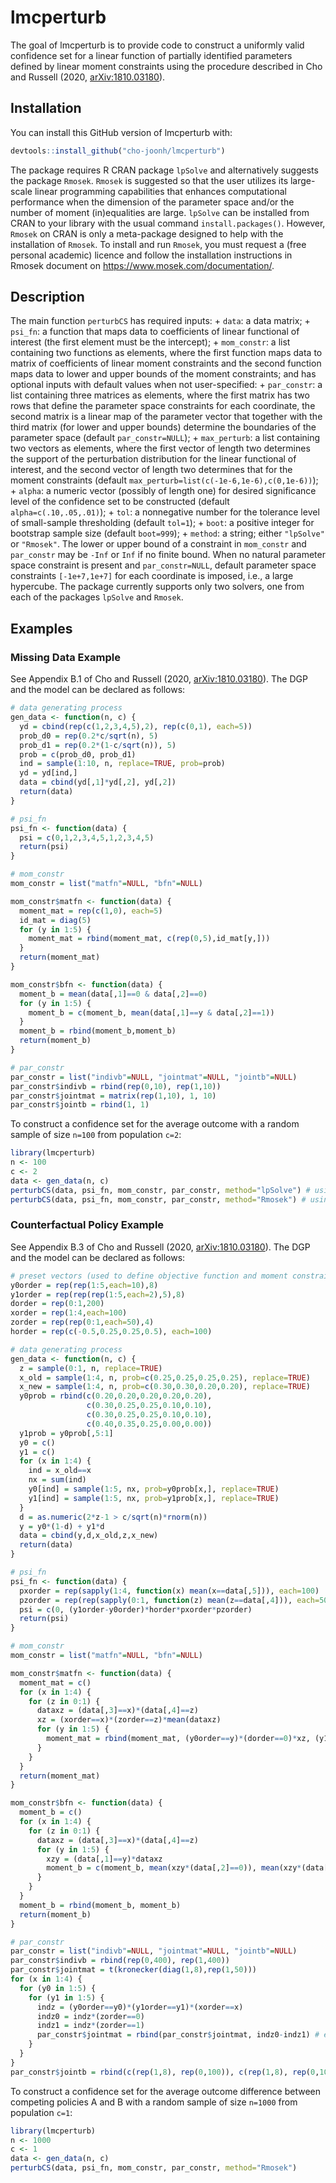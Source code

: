 
<!-- README.md is generated from README.Rmd. Please edit that file -->

# lmcperturb

<!-- badges: start -->

<!-- badges: end -->

The goal of lmcperturb is to provide code to construct a uniformly valid
confidence set for a linear function of partially identified parameters
defined by linear moment constraints using the procedure described in
Cho and Russell (2020, <arXiv:1810.03180>).

## Installation

You can install this GitHub version of lmcperturb with:

``` r
devtools::install_github("cho-joonh/lmcperturb")
```

The package requires R CRAN package `lpSolve` and alternatively suggests
the package `Rmosek`. `Rmosek` is suggested so that the user utilizes
its large-scale linear programming capabilities that enhances
computational performance when the dimension of the parameter space
and/or the number of moment (in)equalities are large. `lpSolve` can be
installed from CRAN to your library with the usual command
`install.packages()`. However, `Rmosek` on CRAN is only a meta-package
designed to help with the installation of `Rmosek`. To install and run
`Rmosek`, you must request a (free personal academic) licence and follow
the installation instructions in Rmosek document on
<https://www.mosek.com/documentation/>.

## Description

The main function `perturbCS` has required inputs: + `data`: a data
matrix; + `psi_fn`: a function that maps data to coefficients of linear
functional of interest (the first element must be the intercept); +
`mom_constr`: a list containing two functions as elements, where the
first function maps data to matrix of coefficients of linear moment
constraints and the second function maps data to lower and upper bounds
of the moment constraints; and has optional inputs with default values
when not user-specified: + `par_constr`: a list containing three
matrices as elements, where the first matrix has two rows that define
the parameter space constraints for each coordinate, the second matrix
is a linear map of the parameter vector that together with the third
matrix (for lower and upper bounds) determine the boundaries of the
parameter space (default `par_constr=NULL`); + `max_perturb`: a list
containing two vectors as elements, where the first vector of length two
determines the support of the perturbation distribution for the linear
functional of interest, and the second vector of length two determines
that for the moment constraints (default
`max_perturb=list(c(-1e-6,1e-6),c(0,1e-6))`); + `alpha`: a numeric
vector (possibly of length one) for desired significance level of the
confidence set to be constructed (default `alpha=c(.10,.05,.01)`); +
`tol`: a nonnegative number for the tolerance level of small-sample
thresholding (default `tol=1`); + `boot`: a positive integer for
bootstrap sample size (default `boot=999`); + `method`: a string; either
`"lpSolve"` or `"Rmosek"`. The lower or upper bound of a constraint in
`mom_constr` and `par_constr` may be `-Inf` or `Inf` if no finite bound.
When no natural parameter space constraint is present and
`par_constr=NULL`, default parameter space constraints `[-1e+7,1e+7]`
for each coordinate is imposed, i.e., a large hypercube. The package
currently supports only two solvers, one from each of the packages
`lpSolve` and `Rmosek`.

## Examples

### Missing Data Example

See Appendix B.1 of Cho and Russell (2020, <arXiv:1810.03180>). The DGP
and the model can be declared as follows:

``` r
# data generating process
gen_data <- function(n, c) {
  yd = cbind(rep(c(1,2,3,4,5),2), rep(c(0,1), each=5))
  prob_d0 = rep(0.2*c/sqrt(n), 5)
  prob_d1 = rep(0.2*(1-c/sqrt(n)), 5)
  prob = c(prob_d0, prob_d1)
  ind = sample(1:10, n, replace=TRUE, prob=prob)
  yd = yd[ind,]
  data = cbind(yd[,1]*yd[,2], yd[,2])
  return(data)
}

# psi_fn
psi_fn <- function(data) {
  psi = c(0,1,2,3,4,5,1,2,3,4,5)
  return(psi)
}

# mom_constr
mom_constr = list("matfn"=NULL, "bfn"=NULL)

mom_constr$matfn <- function(data) {
  moment_mat = rep(c(1,0), each=5)
  id_mat = diag(5)
  for (y in 1:5) {
    moment_mat = rbind(moment_mat, c(rep(0,5),id_mat[y,]))
  }
  return(moment_mat)
}

mom_constr$bfn <- function(data) {
  moment_b = mean(data[,1]==0 & data[,2]==0)
  for (y in 1:5) {
    moment_b = c(moment_b, mean(data[,1]==y & data[,2]==1))
  }
  moment_b = rbind(moment_b,moment_b)
  return(moment_b)
}

# par_constr
par_constr = list("indivb"=NULL, "jointmat"=NULL, "jointb"=NULL)
par_constr$indivb = rbind(rep(0,10), rep(1,10))
par_constr$jointmat = matrix(rep(1,10), 1, 10)
par_constr$jointb = rbind(1, 1)
```

To construct a confidence set for the average outcome with a random
sample of size `n=100` from population `c=2`:

``` r
library(lmcperturb)
n <- 100
c <- 2
data <- gen_data(n, c)
perturbCS(data, psi_fn, mom_constr, par_constr, method="lpSolve") # using lpSolve
perturbCS(data, psi_fn, mom_constr, par_constr, method="Rmosek") # using Rmosek
```

### Counterfactual Policy Example

See Appendix B.3 of Cho and Russell (2020, <arXiv:1810.03180>). The DGP
and the model can be declared as follows:

``` r
# preset vectors (used to define objective function and moment constraints)
y0order = rep(rep(1:5,each=10),8)
y1order = rep(rep(rep(1:5,each=2),5),8)
dorder = rep(0:1,200)
xorder = rep(1:4,each=100)
zorder = rep(rep(0:1,each=50),4)
horder = rep(c(-0.5,0.25,0.25,0.5), each=100)

# data generating process
gen_data <- function(n, c) {
  z = sample(0:1, n, replace=TRUE)
  x_old = sample(1:4, n, prob=c(0.25,0.25,0.25,0.25), replace=TRUE)
  x_new = sample(1:4, n, prob=c(0.30,0.30,0.20,0.20), replace=TRUE)
  y0prob = rbind(c(0.20,0.20,0.20,0.20,0.20),
                 c(0.30,0.25,0.25,0.10,0.10),
                 c(0.30,0.25,0.25,0.10,0.10),
                 c(0.40,0.35,0.25,0.00,0.00))
  y1prob = y0prob[,5:1]
  y0 = c()
  y1 = c()
  for (x in 1:4) {
    ind = x_old==x
    nx = sum(ind)
    y0[ind] = sample(1:5, nx, prob=y0prob[x,], replace=TRUE)
    y1[ind] = sample(1:5, nx, prob=y1prob[x,], replace=TRUE)
  }
  d = as.numeric(2*z-1 > c/sqrt(n)*rnorm(n))
  y = y0*(1-d) + y1*d
  data = cbind(y,d,x_old,z,x_new)
  return(data)
}

# psi_fn
psi_fn <- function(data) {
  pxorder = rep(sapply(1:4, function(x) mean(x==data[,5])), each=100)
  pzorder = rep(rep(sapply(0:1, function(z) mean(z==data[,4])), each=50), 4)
  psi = c(0, (y1order-y0order)*horder*pxorder*pzorder)
  return(psi)
}

# mom_constr
mom_constr = list("matfn"=NULL, "bfn"=NULL)

mom_constr$matfn <- function(data) {
  moment_mat = c()
  for (x in 1:4) {
    for (z in 0:1) {
      dataxz = (data[,3]==x)*(data[,4]==z)
      xz = (xorder==x)*(zorder==z)*mean(dataxz)
      for (y in 1:5) {
        moment_mat = rbind(moment_mat, (y0order==y)*(dorder==0)*xz, (y1order==y)*(dorder==1)*xz)
      }
    }
  }
  return(moment_mat)
}

mom_constr$bfn <- function(data) {
  moment_b = c()
  for (x in 1:4) {
    for (z in 0:1) {
      dataxz = (data[,3]==x)*(data[,4]==z)
      for (y in 1:5) {
        xzy = (data[,1]==y)*dataxz
        moment_b = c(moment_b, mean(xzy*(data[,2]==0)), mean(xzy*(data[,2]==1)))
      }
    }
  }
  moment_b = rbind(moment_b, moment_b)
  return(moment_b)
}

# par_constr
par_constr = list("indivb"=NULL, "jointmat"=NULL, "jointb"=NULL)
par_constr$indivb = rbind(rep(0,400), rep(1,400))
par_constr$jointmat = t(kronecker(diag(1,8),rep(1,50)))
for (x in 1:4) {
  for (y0 in 1:5) {
    for (y1 in 1:5) {
      indz = (y0order==y0)*(y1order==y1)*(xorder==x)
      indz0 = indz*(zorder==0)
      indz1 = indz*(zorder==1)
      par_constr$jointmat = rbind(par_constr$jointmat, indz0-indz1) # exogeneity constraints P(Y0=y0,Y1=y1|X=x,Z=0) = P(Y0=y0,Y1=y1|X=x,Z=1)
    }
  }
}
par_constr$jointb = rbind(c(rep(1,8), rep(0,100)), c(rep(1,8), rep(0,100)))
```

To construct a confidence set for the average outcome difference between
competing policies A and B with a random sample of size `n=1000` from
population `c=1`:

``` r
library(lmcperturb)
n <- 1000
c <- 1
data <- gen_data(n, c)
perturbCS(data, psi_fn, mom_constr, par_constr, method="Rmosek")
```

